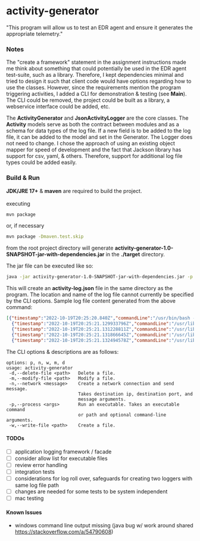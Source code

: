 # activity-generator

"This program will allow us to test an EDR agent and ensure it generates the appropriate telemetry."

### Notes

The "create a framework" statement in the assignment instructions made me think about something that could
potentially be used in the EDR agent test-suite, such as a library. Therefore, I kept dependencies
minimal and tried to design it such that client code would have options regarding how to use the classes. However, since
the requirements mention the program triggering activities, I added a CLI for demonstration & testing (see **Main**). The CLI
could be removed, the project could be built as a library, a webservice interface could be added, etc.

The **ActivityGenerator** and **JsonActivityLogger** are the core classes.
The **Activity** models serve as both the contract between modules and as a schema for data types of the log file.
If a new field is to be added to the log file, it can be added to the model and set in the Generator. The Logger does
not need to change. I chose the approach of using an existing object mapper for speed of development and the fact that
Jackson library has support for csv, yaml, & others. Therefore, support for additional log file types could be added easily.



### Build & Run

**JDK/JRE 17+** & **maven** are required to build the project.
<br><br>
executing

```bash
mvn package
```

or, if necessary

````bash
mvn package -Dmaven.test.skip
````

from the root project directory will generate **activity-generator-1.0-SNAPSHOT-jar-with-dependencies.jar** in the **./target** directory.

The jar file can be executed like so:

```bash
java -jar activity-generator-1.0-SNAPSHOT-jar-with-dependencies.jar -p /bin/bash --restricted -n 127.0.0.1 44001 testmessage -w testfile.txt -m testfile.txt -d testfile.txt
```

This will create an **activity-log.json** file in the same directory as the program. The location and name of the
log file cannot currently be specified by the CLI options.
Sample log file content generated from the above command:

```json
[{"timestamp":"2022-10-19T20:25:20.840Z","commandLine":"/usr/bin/bash --restricted","user":"alexander","pid":"61513","name":"/usr/bin/bash"},
  {"timestamp":"2022-10-19T20:25:21.129933796Z","commandLine":"/usr/lib/jvm/java-18-openjdk/bin/java -jar activity-generator-1.0-SNAPSHOT-jar-with-dependencies.jar -p /bin/bash --restricted -n 127.0.0.1 44001 testtest -w testfile.txt -m testfile.txt -d testfile.txt","user":"alexander","pid":"61492","name":"/usr/lib/jvm/java-18-openjdk/bin/java","filePath":"/home/alexander/workspace/IdeaProjects/activity-generator/target/testfile.txt","descriptor":"CREATE"},
  {"timestamp":"2022-10-19T20:25:21.131228811Z","commandLine":"/usr/lib/jvm/java-18-openjdk/bin/java -jar activity-generator-1.0-SNAPSHOT-jar-with-dependencies.jar -p /bin/bash --restricted -n 127.0.0.1 44001 testtest -w testfile.txt -m testfile.txt -d testfile.txt","user":"alexander","pid":"61492","name":"/usr/lib/jvm/java-18-openjdk/bin/java","filePath":"/home/alexander/workspace/IdeaProjects/activity-generator/target/testfile.txt","descriptor":"MODIFY"},
  {"timestamp":"2022-10-19T20:25:21.131866645Z","commandLine":"/usr/lib/jvm/java-18-openjdk/bin/java -jar activity-generator-1.0-SNAPSHOT-jar-with-dependencies.jar -p /bin/bash --restricted -n 127.0.0.1 44001 testtest -w testfile.txt -m testfile.txt -d testfile.txt","user":"alexander","pid":"61492","name":"/usr/lib/jvm/java-18-openjdk/bin/java","filePath":"/home/alexander/workspace/IdeaProjects/activity-generator/target/testfile.txt","descriptor":"DELETE"},
  {"timestamp":"2022-10-19T20:25:21.132494578Z","commandLine":"/usr/lib/jvm/java-18-openjdk/bin/java -jar activity-generator-1.0-SNAPSHOT-jar-with-dependencies.jar -p /bin/bash --restricted -n 127.0.0.1 44001 testtest -w testfile.txt -m testfile.txt -d testfile.txt","user":"alexander","pid":"61492","name":"/usr/lib/jvm/java-18-openjdk/bin/java","destination":"127.0.0.1:44001","source":"127.0.0.1:60784","byteCount":11,"protocol":"TCP"}]
```

The CLI options & descriptions are as follows:

```
options: p, n, w, m, d
usage: activity-generator
 -d,--delete-file <path>   Delete a file.
 -m,--modify-file <path>   Modify a file.
 -n,--network <message>    Create a network connection and send message.
                           Takes destination ip, destination port, and
                           message arguments.
 -p,--process <args>       Run an executable. Takes an executable command
                           or path and optional command-line arguments.
 -w,--write-file <path>    Create a file.
```

#### TODOs

- [ ] application logging framework / facade
- [ ] consider allow list for executable files
- [ ] review error handling
- [ ] integration tests
- [ ] considerations for log roll over, safeguards for creating two loggers with same log file path
- [ ] changes are needed for some tests to be system independent
- [ ] mac testing

#### Known Issues

- windows command line output missing (java bug w/ work around shared https://stackoverflow.com/a/54790608) 
